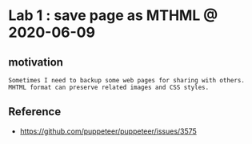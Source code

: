 # Lab 1 : save page as MTHML @ 2020-06-09

## motivation

    Sometimes I need to backup some web pages for sharing with others.
    MHTML format can preserve related images and CSS styles.

## Reference

* https://github.com/puppeteer/puppeteer/issues/3575